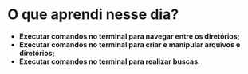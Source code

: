 # O que aprendi nesse dia?

- **Executar comandos no terminal para navegar entre os diretórios;**
- **Executar comandos no terminal para criar e manipular arquivos e diretórios;**  
- **Executar comandos no terminal para realizar buscas.**
